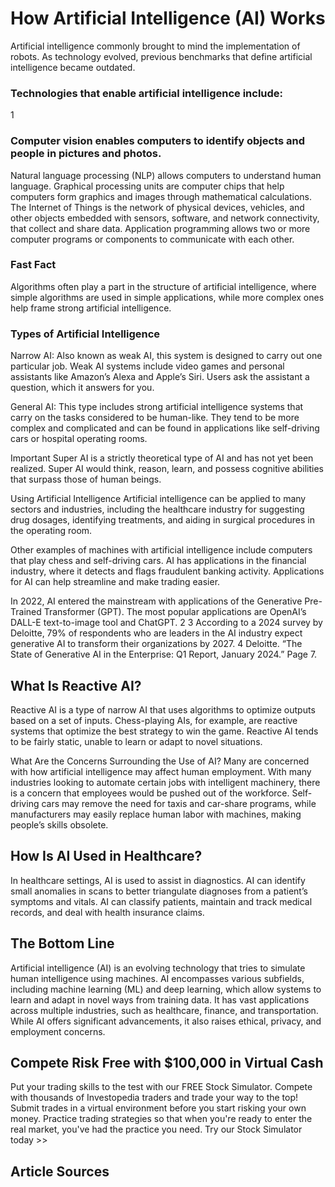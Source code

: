 # How Artificial Intelligence (AI) Works
Artificial intelligence commonly brought to mind the implementation of robots. As technology evolved, previous benchmarks that define artificial intelligence became outdated.

### Technologies that enable artificial intelligence include:
1

### Computer vision enables computers to identify objects and people in pictures and photos.
Natural language processing (NLP) allows computers to understand human language.
Graphical processing units are computer chips that help computers form graphics and images through mathematical calculations.
The Internet of Things is the network of physical devices, vehicles, and other objects embedded with sensors, software, and network connectivity, that collect and share data.
Application programming allows two or more computer programs or components to communicate with each other.

### Fast Fact
Algorithms often play a part in the structure of artificial intelligence, where simple algorithms are used in simple applications, while more complex ones help frame strong artificial intelligence.

### Types of Artificial Intelligence
Narrow AI: Also known as weak AI, this system is designed to carry out one particular job. Weak AI systems include video games and personal assistants like Amazon’s Alexa and Apple’s Siri. Users ask the assistant a question, which it answers for you.

General AI: This type includes strong artificial intelligence systems that carry on the tasks considered to be human-like. They tend to be more complex and complicated and can be found in applications like self-driving cars or hospital operating rooms.

Important
Super AI is a strictly theoretical type of AI and has not yet been realized. Super AI would think, reason, learn, and possess cognitive abilities that surpass those of human beings.

Using Artificial Intelligence
Artificial intelligence can be applied to many sectors and industries, including the healthcare industry for suggesting drug dosages, identifying treatments, and aiding in surgical procedures in the operating room.

Other examples of machines with artificial intelligence include computers that play chess and self-driving cars. AI has applications in the financial industry, where it detects and flags fraudulent banking activity. Applications for AI can help streamline and make trading easier.

In 2022, AI entered the mainstream with applications of the Generative Pre-Trained Transformer (GPT). The most popular applications are OpenAI’s DALL-E text-to-image tool and ChatGPT.
2
3
 According to a 2024 survey by Deloitte, 79% of respondents who are leaders in the AI industry expect generative AI to transform their organizations by 2027.
4
Deloitte. “The State of Generative AI in the Enterprise: Q1 Report, January 2024.” Page 7.


## What Is Reactive AI?
Reactive AI is a type of narrow AI that uses algorithms to optimize outputs based on a set of inputs. Chess-playing AIs, for example, are reactive systems that optimize the best strategy to win the game. Reactive AI tends to be fairly static, unable to learn or adapt to novel situations.

What Are the Concerns Surrounding the Use of AI?
Many are concerned with how artificial intelligence may affect human employment. With many industries looking to automate certain jobs with intelligent machinery, there is a concern that employees would be pushed out of the workforce. Self-driving cars may remove the need for taxis and car-share programs, while manufacturers may easily replace human labor with machines, making people’s skills obsolete.

## How Is AI Used in Healthcare?
In healthcare settings, AI is used to assist in diagnostics. AI can identify small anomalies in scans to better triangulate diagnoses from a patient’s symptoms and vitals. AI can classify patients, maintain and track medical records, and deal with health insurance claims.

## The Bottom Line
Artificial intelligence (AI) is an evolving technology that tries to simulate human intelligence using machines. AI encompasses various subfields, including machine learning (ML) and deep learning, which allow systems to learn and adapt in novel ways from training data. It has vast applications across multiple industries, such as healthcare, finance, and transportation. While AI offers significant advancements, it also raises ethical, privacy, and employment concerns.

## Compete Risk Free with $100,000 in Virtual Cash
Put your trading skills to the test with our FREE Stock Simulator. Compete with thousands of Investopedia traders and trade your way to the top! Submit trades in a virtual environment before you start risking your own money. Practice trading strategies so that when you're ready to enter the real market, you've had the practice you need. Try our Stock Simulator today >>

## Article Sources
